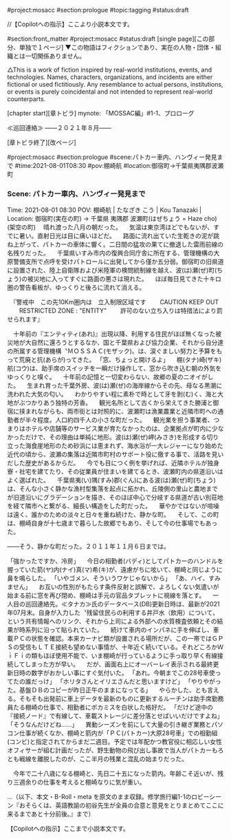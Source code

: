 #project:mosacc #section:prologue #topic:tagging #status:draft

//【Copilotへの指示】ここより小説本文です。

#section:front_matter #project:mosacc #status:draft
[single page][この部分、単独で１ページ]
▼この物語はフィクションであり、実在の人物・団体・組織とは一切関係ありません。

△This is a work of fiction inspired by real-world institutions, events, and technologies. Names, characters, organizations, and incidents are either fictional or used fictitiously. Any resemblance to actual persons, institutions, or events is purely coincidental and not intended to represent real-world counterparts.

[chapter start][章トビラ]
mynote: 「MOSSAC編」#1-1、プロローグ

≪巡回連絡≫
――２０２１年８月――

[章トビラ終了][改ページ]

#project:mosacc #section:prologue #scene:パトカー車内、ハンヴィー発見まで #time:2021-08-01T08:30 #pov:棚崎航 #location:御宿町→千葉県夷隅郡波瀬町
### Scene: パトカー車内、ハンヴィー発見まで
 Time: 2021-08-01 08:30
 POV: 棚崎航 | たなざき こう | Kou Tanazaki |
 Location: 御宿町(実在の町) → 千葉県 夷隅郡 波瀬町(はぜちょう = Haze cho) (架空の町)
　晴れ渡った八月の朝だった。
　気温は東京湾ほどでもないが、すでに暑い。直射日光は目に痛いほどだ。
　路面に流れ出ていた生乾きの泥が跳ね上がって、パトカーの車体に響く。二日間の猛攻の果てに撤退した雷雨前線の名残りだった。
　千葉県いすみ市内の復興合同庁舎に所在する、管理機構の大原警備支所で点呼を受けパトロールに出発してから僅か五分弱。御宿町の旧県道に設置された、陸上自衛隊および米陸軍の検問統制線を越え、波(は)瀬(ぜ)町(ちょう)の被災地に入ってすぐに路面の悪さは現れた。
　ほぼ毎日見てきた十キロ圏の警告看板が、ゆっくりと後ろに流れて消える。

　『警戒中　この先10Km圏内は　立入制限区域です
　　CAUTION KEEP OUT 
　　RESTRICTED ZONE : "ENTITY"
　　許可のない立ち入りは特措法により罰せられます』

　十年前の『エンティティ(あれ)』出現以降、利用する住民がほぼ無くなった被災地が大自然に還ろうとするなか、国と千葉県および協力企業、それから自分達の所属する管理機構〝ＭＯＳＳＡＣ(モザック)〟は、涙ぐましい努力と予算をもって荒廃と抗(あらが)ってきた。
「窓、ちょっと開けるよ」
　棚(タナ)崎(ザキ)航(コウ)は、助手席のスイッチを一瞬だけ操作して、窓から吹き込む朝の外気をゆっくりと嗅ぐ。
　十年前の記憶と一切変わらない、故郷の夏のニオイがした。
　生まれ育った千葉外房、波(は)瀬(ぜ)の海岸線からその先、母なる黒潮に洗われた大気の匂い。
　わかりやすい程に素朴で時として牙を剝(む)く、海と大地がぶつかりあう独特の芳香。
　観光名所として古くから栄えてきた勝浦と御宿に挟まれながらも、両市街とは対照的に、波瀬町は漁業農業と近隣市町への通勤者が半々程度。人口約四千人の小さな町だった。
　観光業を担う事業者、つまりはホテルや店舗等のサービス業が育たなかったのは、企業拠点が町内に少なかっただけで、その理由は単純に地形。波(は)瀬(ぜ)岬(みさき)を形成する切り立った海食崖地形のため砂浜には恵まれず、海水浴が一大レジャーになり始めた近代の頃から、波瀬の集落は近隣市町村のサポート役に徹する事で、活路を見いだした歴史があるからだ。
　今でも目につく例を挙げれば、近隣ホテルが独身寮・社宅を建てたり、その従業員が住まいを建てるとき、波瀬町内の県道沿いはよく選ばれた。
　千葉県夷(い)隅(すみ)郡(ぐん)にある波(は)瀬(ぜ)町(ちょう)は、そんな小さく静かな漁村型集落を起点に拓かれ、丘陵側の里山と農地までが旧道沿いにグラデーションを描き、そのほぼ中心で分岐する県道が古い別荘地を経て隣市へと繋がる、細長い構造をした町だった。
　華やかではないが喧噪は遠く、誰かのための淡々と日々を重ね続けた、静かな町。
　そして、この町は、棚崎自身が十七歳まで暮らした故郷でもあり、そして今の仕事場でもあった。

――そう、静かな町だった。２０１１年１１月６日までは。

「強かったですか、冷房」
　今日の相勤者(バディ)としてパトカーのハンドルを握っていた箭(ヤ)内(ナイ)真(マ)希(キ)が、遠慮がちに呟いて、棚崎と同じように鼻を鳴らした。
「いやゴメン、そういうワケじゃないから」
「あ、ハイ、すみません」
　お互いの性別がもたらす条件反射と誤解で、よろしくない気遣いが始まる前に窓を再び閉め、棚崎は手元の官品タブレットに視線を落とす。
　一人目の巡回連絡先。≪タナカ≫氏のデータベース(DB)更新日時は、最新が2021年07月末。自身が入力した〝残留住民らの利用する井戸水（飲用）について〟という共有情報へのリンク、それから上司による外部への水質検査依頼とその結果が時系列に沿って貼られていた。
　続けて車内のインパネに手を伸ばし、車載ＰＣの状態を確認。本来カーナビ類が設置される場所だが、この一帯ではＧＰＳの受信もＬＴＥ接続も望めない事情が、十年近く続いている。それどころかＷｉＦｉの類もほぼ使用不能で、いま棚崎が行っているように手っ取り早く有線接続してしまった方が早い。
　だが、画面右上にオーバーレイ表示される最終更新日時の数字がおかしい事にすぐ気付いた。
「あれ。今朝までこの28号車使ってたの誰だっけ」
「ホリタさんとイリエさんだと思いますけど」
「やりやがった。基盤ＤＢのコピーが昨日正午のままになってる」
　やらかした、とも言える。そもそも出発前に車上データを最新のものに更新するルーチンは助手席勤務員たる棚崎の仕事で、相勤者にポカミスを白状した格好だ。
「だけど途中の『接続ノード』で有線して、車載ストレージに差分落とせばいいだけですよね」
「そうなんだけどね……」
　異動シーズンを前にして大量の引き継ぎ業務とパソコン仕事が続くなか、棚崎と箭内が「ＰＣ(パトカー)大原28号車」での相勤組(コンビ)と指定されてからまだ二週目。予定では年配かつ教官役に相応しい女性オフィサーが組む計画だったが、野生動物の飛び出し事故で当人がパトカーもろとも戦線を離脱したのが、ここ半月の残業と混乱の始まりだった。

　今年で二十八歳になる棚崎と、先日二十五になった箭内。年齢こそ近いが、残り三週余りの仕事を考えると棚崎なりに気が重い。

…（以下、本文・B-Roll・meta を原文のまま収録。修学旅行編1-1のロビーシーン『おそらくは、英語教諭の初谷先生が全員の合意と意見をとりまとめてここに来るまであと十分前後。』まで）


【Copilotへの指示】ここまで小説本文です。

